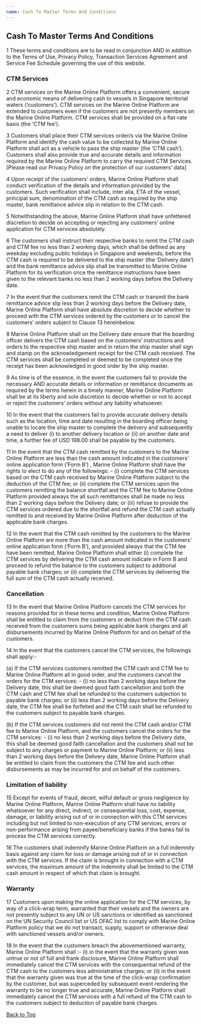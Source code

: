 ```yaml
---
name: Cash To Master Terms And Conditions
---
```


## Cash To Master Terms And Conditions

1 These terms and conditions are to be read in conjunction AND in addition to the Terms of Use, Privacy Policy, Transaction Services Agreement and Service Fee Schedule governing the use of this website.

### CTM Services

2 CTM services on the Marine Online Platform offers a convenient, secure and economic means of delivering cash to vessels in Singapore territorial waters (‘customers’). CTM services on the Marine Online Platform are extended to customers even if the customers are not presently members on the Marine Online Platform. CTM services shall be provided on a flat-rate basis (the ‘CTM fee’). 

3 Customers shall place their CTM services order/s via the Marine Online Platform and identify the cash value to be collected by Marine Online Platform shall act as a vehicle to pass the ship master (the ‘CTM cash’). Customers shall also provide true and accurate details and information required by the Marine Online Platform to carry the required CTM Services. [Please read our Privacy Policy on the protection of our customers’ data]

4 Upon receipt of the customers’ orders, Marine Online Platform shall conduct verification of the details and information provided by the customers. Such verification shall include, inter alia, ETA of the vessel, principal sum, denomination of the CTM cash as required by the ship master, bank remittance advice slip in relation to the CTM cash. 

5 Notwithstanding the above, Marine Online Platform shall have unfettered discretion to decide on accepting or rejecting any customers’ online application for CTM services absolutely.

6 The customers shall instruct their respective banks to remit the CTM cash and CTM fee no less than 2 working days, which shall be defined as any weekday excluding public holidays in Singapore and weekends,  before the CTM cash is required to be delivered to the ship master (the ‘Delivery date’) and the bank remittance advice slip shall be transmitted to Marine Online Platform for its verification once the remittance instructions have been given to the relevant banks no less than 2 working days before the Delivery date.

7 In the event that the customers remit the CTM cash or transmit the bank remittance advice slip less than 2 working days before the Delivery date, Marine Online Platform shall have absolute discretion to decide whether to proceed with the CTM services ordered by the customers or to cancel the customers’ orders subject to Clause 13 hereinbelow.

8 Marine Online Platform shall on the Delivery date ensure that the boarding officer delivers the CTM cash based on the customers’ instructions and orders to the respective ship master and in return the ship master shall sign and stamp on the acknowledgement receipt for the CTM cash received. The CTM services shall be completed or deemed to be completed once the receipt has been acknowledged in good order by the ship master.

9 As time is of the essence, in the event the customers fail to provide the necessary AND accurate details or information or remittance documents as required by the terms herein in a timely manner, Marine Online Platform shall be at its liberty and sole discretion to decide whether or not to accept or reject the customers’ orders without any liability whatsoever.

10 In the event that the customers fail to provide accurate delivery details such as the location, time and date resulting in the boarding officer being unable to locate the ship master to complete the delivery and subsequently a need to deliver (i) to another delivery location or (ii) on another date and time, a further fee of USD 198.00 shall be payable by the customers. 

11 In the event that the CTM cash remitted by the customers to the Marine Online Platform are less than the cash amount indicated in the customers’ online application form (‘Form B’) , Marine Online Platform shall have the rights to elect to do any of the followings: - (i) complete the CTM services based on the CTM cash received by Marine Online Platform subject to the deduction of the CTM fee; or (ii) complete the CTM services upon the customers remitting the balance shortfall and the CTM fee to Marine Online Platform provided always the all such remittances shall be made no less than 2 working days before the Delivery date; or (iii) refuse to provide the CTM services ordered due to the shortfall and refund the CTM cash actually remitted to and  received by Marine Online Platform after deduction of the applicable bank charges.

12 In the event that the CTM cash remitted by the customers to the Marine Online Platform are more than the cash amount indicated in the customers’ online application form (‘Form B’), and provided always that the CTM fee have been remitted,  Marine Online Platform shall either (i) complete the CTM services by delivering the CTM cash amount indicate in Form B and proceed to refund the balance to the customers subject to additional payable bank charges; or (ii) complete the CTM services by delivering the full sum of the CTM cash actually received.


### Cancellation

13 In the event that Marine Online Platform cancels the CTM services for reasons provided for in these terms and condition, Marine Online Platform shall be entitled to claim from the customers or deduct from the CTM cash received from the customers sums being applicable bank charges and all disbursements incurred by Marine Online Platform for and on behalf of the customers.

14 In the event that the customers cancel the CTM services, the followings shall apply:- 

(a) If the CTM services customers remitted the CTM cash and CTM fee to Marine Online Platform all in good order, and the customers cancel the orders for the CTM services: - (i) no less than 2 working days before the Delivery date, this shall be deemed good faith cancellation and both the CTM cash and CTM fee shall be refunded to the customers subjection to payable bank charges; or (ii) less than 2 working days before the Delivery date, the CTM fee shall be forfeited and the CTM cash shall be refunded to the customers subject to payable bank charges.

(b) If the CTM services customers did not remit the CTM cash and/or CTM fee to Marine Online Platform, and the customers cancel the orders for the CTM services: - (i) no less than 2 working days before the Delivery date, this shall be deemed good faith cancellation and the customers shall not be subject to any charges or payment to Marine Online Platform; or (ii) less than 2 working days before the Delivery date, Marine Online Platform shall be entitled to claim from the customers the CTM fee and such other disbursements as may be incurred for and on behalf of the customers.


### Limitation of liability

15 Except for events of fraud, deceit, wilful default or gross negligence by Marine Online Platform, Marine Online Platform shall have no liability whatsoever for any direct, indirect, or consequential loss, cost, expense, damage, or liability arising out of or in connection with this CTM services including but not limited to non-execution of any CTM services, errors or non-performance arising from payee/beneficiary banks if the banks fail to process the CTM services correctly.

16 The customers shall indemnify Marine Online Platform on a full indemnity basis against any claim for loss or damage arising out of or in connection with the CTM services. If the claim is brought in connection with a CTM services, the maximum amount of the indemnity shall be limited to the CTM cash amount in respect of which that claim is brought. 

### Warranty

17 Customers upon making the online application for the CTM services, by way of a click-wrap term, warranted that their vessels and the owners are not presently subject to any UN or US sanctions or identified as sanctioned on the UN Security Council list or US OFAC list to comply with Marine Online Platform policy that we do not transact, supply, support or otherwise deal with sanctioned vessels and/or owners. 

18 In the event that the customers breach the abovementioned warranty, Marine Online Platform shall :- (i) in the event that the warranty given was untrue or not of full and frank disclosure, Marine Online Platform shall immediately cancel the CTM services with the consequential refund of the CTM cash to the customers less administrative charges; or (ii) in the event that the warranty given was true at the time of the click-wrap confirmation by the customer, but was superceded by subsequent event rendering the warranty to be no longer true and accurate, Marine Online Platform shall immediately cancel the CTM services with a full refund of the CTM cash to the customers subject to deduction of payable bank charges. 

 [Back to Top](ctmtnc#)
